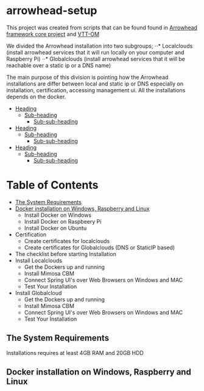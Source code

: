 # arrowhead-setup

This project was created from scripts that can be found found in [Arrowhead framework core project](https://github.com/arrowhead-f/core-java-spring) and [VTT-OM](https://github.com/VTT-OM/arrowhead-setup)

We divided the Arrowhead installation into two subgroups;
⋅⋅* Localclouds (install arrowhead services that it will run locally on your computer and Raspberry Pi)
⋅⋅* Globalclouds (install arrowhead services that it will be reachable over a static ip or a DNS name)

The main purpose of this division is pointing how the Arrowhead installations are differ between local and static ip or DNS especially on installation, certification, accessing management ui. All the installations depends on the docker. 

- [Heading](#heading)
  * [Sub-heading](#sub-heading)
    + [Sub-sub-heading](#sub-sub-heading)
- [Heading](#heading-1)
  * [Sub-heading](#sub-heading-1)
    + [Sub-sub-heading](#sub-sub-heading-1)
- [Heading](#heading-2)
  * [Sub-heading](#sub-heading-2)
    + [Sub-sub-heading](#sub-sub-heading-2)


# Table of Contents
- [The System Requirements](#TheSystemRequirements)
- [Docker installation on Windows, Raspberry and Linux](#DockerinstallationonWindowsRaspberryandLinux)
  - Install Docker on Windows
  - Install Docker on Raspbeery Pi
  - Install Docker on Ubuntu
- Certification
  - Create certificates for localclouds
  - Create certificates for Globalclouds (DNS or StaticIP based)
- The checklist before starting Installation
- Install Localclouds
  - Get the Dockers up and running
  - Install Mimosa CBM
  - Connect Spring UI's over Web Browsers on Windows and MAC
  - Test Your Installation
- Install Globalcloud
  - Get the Dockers up and running
  - Install Mimosa CBM
  - Connect Spring UI's over Web Browsers on Windows and MAC
  - Test Your Installation

<!-- toc -->

## <a name="TheSystemRequirements"></a>The System Requirements
Installations requires at least 4GB RAM and 20GB HDD

## Docker installation on Windows, Raspberry and Linux

